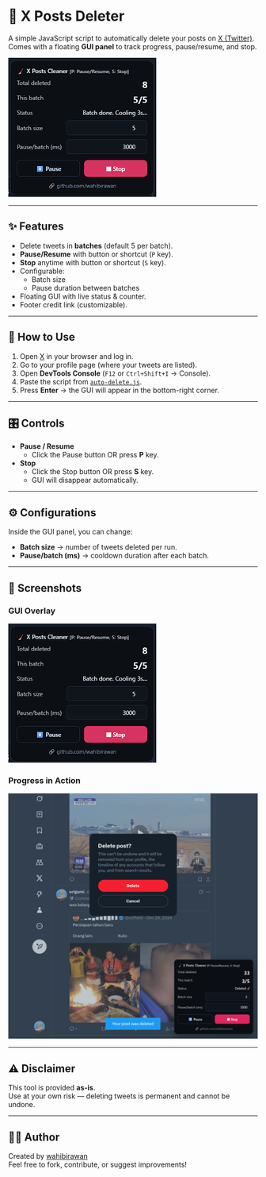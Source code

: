 # 🧹 X Posts Deleter

A simple JavaScript script to automatically delete your posts on [X (Twitter)](https://x.com).  
Comes with a floating **GUI panel** to track progress, pause/resume, and stop.  

![GUI](images/Screenshot_GUI.png) <!-- optional, taruh screenshot hasil GUI -->

---

## ✨ Features
- Delete tweets in **batches** (default 5 per batch).
- **Pause/Resume** with button or shortcut (`P` key).
- **Stop** anytime with button or shortcut (`S` key).
- Configurable:
  - Batch size
  - Pause duration between batches
- Floating GUI with live status & counter.
- Footer credit link (customizable).

---

## 🚀 How to Use
1. Open [X](https://x.com) in your browser and log in.
2. Go to your profile page (where your tweets are listed).
3. Open **DevTools Console** (`F12` or `Ctrl+Shift+I` → Console).
4. Paste the script from [`auto-delete.js`](./auto-delete.js).
5. Press **Enter** → the GUI will appear in the bottom-right corner.

---

## 🎛️ Controls
- **Pause / Resume**
  - Click the Pause button OR press **P** key.
- **Stop**
  - Click the Stop button OR press **S** key.
  - GUI will disappear automatically.

---

## ⚙️ Configurations
Inside the GUI panel, you can change:
- **Batch size** → number of tweets deleted per run.
- **Pause/batch (ms)** → cooldown duration after each batch.

---

## 📸 Screenshots

### GUI Overlay  
![GUI](images/Screenshot_GUI.png)

### Progress in Action  
![Progress](images/Screenshot_Progress.png)

---

## ⚠️ Disclaimer
This tool is provided **as-is**.  
Use at your own risk — deleting tweets is permanent and cannot be undone.

---

## 👨‍💻 Author
Created by [wahibirawan](https://github.com/wahibirawan)  
Feel free to fork, contribute, or suggest improvements!

